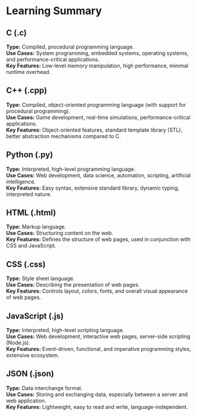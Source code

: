 # Learning Summary

## C (.c)

**Type:** Compiled, procedural programming language.  
**Use Cases:** System programming, embedded systems, operating systems, and performance-critical applications.  
**Key Features:** Low-level memory manipulation, high performance, minimal runtime overhead.

## C++ (.cpp)

**Type:** Compiled, object-oriented programming language (with support for procedural programming).  
**Use Cases:** Game development, real-time simulations, performance-critical applications.  
**Key Features:** Object-oriented features, standard template library (STL), better abstraction mechanisms compared to C.

## Python (.py)

**Type:** Interpreted, high-level programming language.  
**Use Cases:** Web development, data science, automation, scripting, artificial intelligence.  
**Key Features:** Easy syntax, extensive standard library, dynamic typing, interpreted nature.

## HTML (.html)

**Type:** Markup language.  
**Use Cases:** Structuring content on the web.  
**Key Features:** Defines the structure of web pages, used in conjunction with CSS and JavaScript.

## CSS (.css)

**Type:** Style sheet language.  
**Use Cases:** Describing the presentation of web pages.  
**Key Features:** Controls layout, colors, fonts, and overall visual appearance of web pages.

## JavaScript (.js)

**Type:** Interpreted, high-level scripting language.  
**Use Cases:** Web development, interactive web pages, server-side scripting (Node.js).  
**Key Features:** Event-driven, functional, and imperative programming styles, extensive ecosystem.

## JSON (.json)

**Type:** Data interchange format.  
**Use Cases:** Storing and exchanging data, especially between a server and web application.  
**Key Features:** Lightweight, easy to read and write, language-independent.
